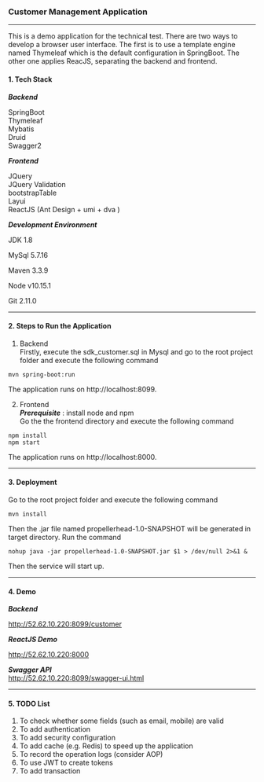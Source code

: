 ### Customer Management Application  
***  
This is a demo application for the technical test.  There are two ways to develop a browser user interface. The first is to use a template engine named Thymeleaf which is the default configuration in  SpringBoot. The other one applies ReacJS, separating the backend and frontend. 

#### 1. Tech Stack  

***Backend***

SpringBoot  
Thymeleaf  
Mybatis  
Druid  
Swagger2  

***Frontend***

JQuery  
JQuery Validation  
bootstrapTable  
Layui    
ReactJS  (Ant Design + umi + dva )
  
***Development Environment***

JDK 1.8 

MySql 5.7.16

Maven  3.3.9

Node  v10.15.1

Git  2.11.0

***  
#### 2. Steps to Run the Application  
1. Backend  
Firstly, execute the sdk_customer.sql in Mysql and go to the root project folder and execute the following command  
```  
mvn spring-boot:run  
```  
The application runs on http://localhost:8099.  
  
2. Frontend  
***Prerequisite***  : install node and npm  
Go the the frontend directory and execute the following command  
```  
npm install  
npm start  
```  
The application runs on http://localhost:8000.  

*** 
#### 3. Deployment
Go to the root project folder and execute the following command  
```  
mvn install
```  
Then the .jar file named propellerhead-1.0-SNAPSHOT will be generated in target directory. Run the command 
```
nohup java -jar propellerhead-1.0-SNAPSHOT.jar $1 > /dev/null 2>&1 &
```
Then the service will start up.
***
#### 4. Demo 

***Backend***

http://52.62.10.220:8099/customer 

***ReactJS Demo***

http://52.62.10.220:8000

***Swagger API***  
http://52.62.10.220:8099/swagger-ui.html  
***  
#### 5. TODO List  
1. To check whether some fields (such as email, mobile) are valid  
2. To add authentication  
3. To add security configuration  
4. To add cache (e.g. Redis) to speed up the application  
5. To record the operation logs (consider AOP)  
6. To use JWT to create tokens
7. To add transaction